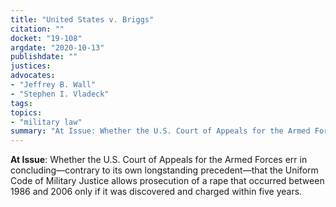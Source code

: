 ```yaml
---
title: "United States v. Briggs"
citation: ""
docket: "19-108"
argdate: "2020-10-13"
publishdate: ""
justices:
advocates:
- "Jeffrey B. Wall"
- "Stephen I. Vladeck"
tags:
topics:
- "military law"
summary: "At Issue: Whether the U.S. Court of Appeals for the Armed Forces err in concluding—contrary to its own longstanding precedent—that the Uniform Code of Military Justice allows prosecution of a rape that occurred between 1986 and 2006 only if it was discovered and charged within five years."
---
```

**At Issue**: Whether the U.S. Court of Appeals for the Armed Forces err in concluding—contrary to its own longstanding precedent—that the Uniform Code of Military Justice allows prosecution of a rape that occurred between 1986 and 2006 only if it was discovered and charged within five years.